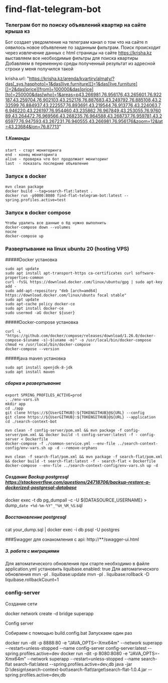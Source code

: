 # find-flat-telegram-bot
### Телеграм бот по поиску объявлений квартир на сайте крыша кз
Бот создает уведомление на телеграм канал о том что на сайте п
оявилось новое объявление по заданным фильтрам. Поиск происходит через 
извлечение данных с html страницы на сайте https://krisha.kz выставляем 
все необходимые фильтры для поиска квартиры Добавляем в переменную среды 
полученный результат из адресной строки у меня получился такой 

krisha.url: "https://krisha.kz/arenda/kvartiry/almaty/?das[_sys.hasphoto]=1&das[live.furniture][]=1&das[live.furniture][]=2&das[price][from]=100000&das[price][to]=250000&das[who]=1&areas=p43.266981,76.956176,43.265601,76.922187,43.259704,76.902103,43.252176,76.887683,43.249792,76.885108,43.232599,76.884937,43.222557,76.893691,43.219544,76.913776,43.224063,76.946220,43.226197,76.954460,43.235862,76.967849,43.253055,76.976089,43.264472,76.969566,43.268235,76.964588,43.268737,76.959781,43.265977,76.947593,43.267231,76.940555,43.266981,76.956176&zoom=12&lat=43.23684&lon=76.87713"

##### 1.Команды
~~~~
start - старт мониторинга
end - конец мониторинга
alive - проверка что бот продолжает мониторинг
last  - показать последние объявление
~~~~
### Запуск в docker
~~~~
mvn clean package
docker build --tag=search-flat:latest .
docker run -p9000:8080 find-flat-telegram-bot:latest --spring.profiles.active=test
~~~~
### Запуск в docker compose
~~~~
Чтобы удалить все данные о бд нужно выполнить 
docker-compose down --volumes
после
docker-compose up
~~~~
### Развертывание на linux ubuntu 20 (hosting VPS) 
#####Docker установка
~~~~Большая часть информации взята из данной статьи https://totaku.ru/ustanovka-docker-i-docker-compose-na-ubuntu-20-04
sudo apt update
sudo apt install apt-transport-https ca-certificates curl software-properties-common
curl -fsSL https://download.docker.com/linux/ubuntu/gpg | sudo apt-key add -
sudo add-apt-repository "deb [arch=amd64] https://download.docker.com/linux/ubuntu focal stable"
sudo apt update
sudo apt-cache policy docker-ce
sudo apt install docker-ce
sudo usermod -aG docker ${user}
~~~~
#####Docker-compose установка
~~~~
curl -L "https://github.com/docker/compose/releases/download/1.26.0/docker-compose-$(uname -s)-$(uname -m)" -o /usr/local/bin/docker-compose
chmod +x /usr/local/bin/docker-compose
docker-compose --version
~~~~
#####java maven установка
~~~~ 
sudo apt install openjdk-8-jdk
sudo apt install maven
~~~~
##### сборка и развертывание
~~~~
export SPRING_PROFILES_ACTIVE=prod
. ./env-vars.sh
mkdir app
cd ./app
git clone https://${UserGITHUB}:${TOKENGITHUB}@${URL} --config
git clone https://${UserGITHUB}:${TOKENGITHUB}@${URL} --application
cd ./search-context-bot

mvn clean -f config-server/pom.xml && mvn package -f config-server/pom.xml && docker build -t config-server:latest -f - config-server < Dockerfile
docker-compose -f ./common-service.yml --env-file ../search-context-config/env-vars.sh up -d --remove-orphans

mvn clean -f search-flat/pom.xml && mvn package -f search-flat/pom.xml && docker build -t search-flat:latest -f - search-flat < Dockerfile
docker-compose --env-file ../search-context-config/env-vars.sh up -d

~~~~
##### Создание Backup postgresql https://stackoverflow.com/questions/24718706/backup-restore-a-dockerized-postgresql-database
docker exec -t db pg_dumpall -c -U ${DATASOURCE_USERNAME} > dump_`date +%d-%m-%Y"_"%H_%M_%S`.sql
##### Восстановление postgresql
cat your_dump.sql | docker exec -i db psql -U postgres

###Swagger для ознакомления с api:
http://**/swagger-ui.html

##### 3. работа с миграциями
Для автоматического  обновления при старте необходимо в файле application.yml
установить   liquibase.enabled: true
Для автоматического обновления
mvn -pl . liquibase:update
mvn -pl . liquibase:rollback -D liquibase.rollbackCount=1


### config-server
Создание сети

docker network create -d bridge superapp

Config server

Собираем с помощью build.config.bat
Запускаем один раз

docker run -dit -p 8888:80 -e "JAVA_OPTS=-Xmx64m" --network superapp --restart=unless-stopped --name config-server config-server:latest --spring.profiles.active=dev
docker run -dit -p 8080:8080 -e "JAVA_OPTS=-Xmx64m" --network superapp --restart=unless-stopped --name search-flat search-flat:latest --spring.profiles.active=dev,db
java -jar D:\design\search-context-bot\search-flat\target\search-flat-1.0.4.jar --spring.profiles.active=dev,db